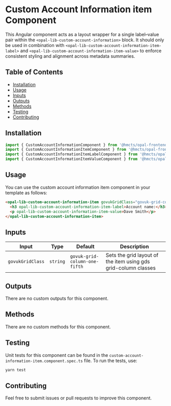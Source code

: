 # Custom Account Information item Component

This Angular component acts as a layout wrapper for a single label–value pair within the `<opal-lib-custom-account-information>` block. It should only be used in combination with `<opal-lib-custom-account-information-item-label>` and `<opal-lib-custom-account-information-item-value>` to enforce consistent styling and alignment across metadata summaries.

## Table of Contents

- [Installation](#installation)
- [Usage](#usage)
- [Inputs](#inputs)
- [Outputs](#outputs)
- [Methods](#methods)
- [Testing](#testing)
- [Contributing](#contributing)

## Installation

```typescript
import { CustomAccountInformationComponent } from '@hmcts/opal-frontend-common/components/custom/custom-account-information';
import { CustomAccountInformationItemComponent } from '@hmcts/opal-frontend-common/components/custom/custom-account-information/custom-account-information-item';
import { CustomAccountInformationItemLabelComponent } from '@hmcts/opal-frontend-common/components/custom/custom-account-information/custom-account-information-item/custom-account-information-item-label';
import { CustomAccountInformationItemValueComponent } from '@hmcts/opal-frontend-common/components/custom/custom-account-information/custom-account-information-item/custom-account-information-item-value';
```

## Usage

You can use the custom account information item component in your template as follows:

```html
<opal-lib-custom-account-information-item govukGridClass="govuk-grid-column-one-fifth">
  <h3 opal-lib-custom-account-information-item-label>Account name:</h3>
  <p opal-lib-custom-account-information-item-value>Dave Smith</p>
</opal-lib-custom-account-information-item>
```

## Inputs

| Input            | Type     | Default                       | Description                                                    |
| ---------------- | -------- | ----------------------------- | -------------------------------------------------------------- |
| `govukGridClass` | `string` | `govuk-grid-column-one-fifth` | Sets the grid layout of the item using gds grid-column classes |

## Outputs

There are no custom outputs for this component.

## Methods

There are no custom methods for this component.

## Testing

Unit tests for this component can be found in the `custom-account-information-item.component.spec.ts` file. To run the tests, use:

```bash
yarn test
```

## Contributing

Feel free to submit issues or pull requests to improve this component.

